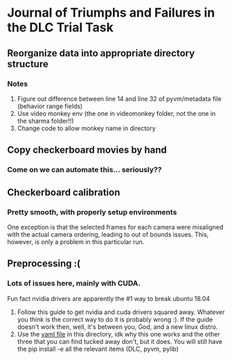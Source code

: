 # Journal of Triumphs and Failures in the DLC Trial Task 
## Reorganize data into appropriate directory structure
### Notes
1. Figure out difference between line 14 and line 32 of pyvm/metadata file (behavior range fields)
2. Use video monkey env (the one in videomonkey folder, not the one in the sharma folder!!)
3. Change code to allow monkey name in directory
## Copy checkerboard movies by hand 
### Come on we can automate this... seriously??
## Checkerboard calibration
### Pretty smooth, with properly setup environments
One exception is that the selected frames for each camera were misaligned with the actual camera ordering, leading to out of bounds issues. This, however, is only a problem in this particular run.
## Preprocessing :(
### Lots of issues here, mainly with CUDA.
Fun fact nvidia drivers are apparently the #1 way to break ubuntu 18.04
1. Follow this guide to get nvidia and cuda drivers squared away. Whatever you think is the correct way to do it is probably wrong :). If the guide doesn't work then, well, it's between you, God, and a new linux distro.
2. Use the [yaml file](https://github.com/Danhan71/hand_track_shid/blob/18d60b0771d00f87dea14a5138a94c5f11fc9c13/test.yaml) in this directory, idk why this one works and the other three that you can find tucked away don't, but it does. You will still have the pip install -e all the relevant items (DLC, pyvm, pylib)

